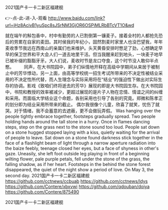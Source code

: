 
2021国产卡一卡二新区福建舰




👉-点-此-进-入-观看  http://www.baidu.com/link?url=jHz8AcivB1yuSpc8sJSrNM3GjOR6OSPiMLRbBTcVT1O&wd




就在端午的斛包香中，村中有勤劳的人已割倒第一镰麦子。接着全村的人都抢先恐后的劳累在自家的麦田。其时侯我的年纪小，固然割麦时家里人也没巴望我，年年麦收季节我远在西南山的亲属们也来维护。头天黄昏安排时憋足了劲，心想确定早早的保卫世界和平大会人们一道去地里干活。但当我醒来赶到地头，一块麦子地早已被补缀的豁豁牙牙。大人们说，麦收时节是龙口夺食，这个时节没人敢仰半点憨。
　　同声，在大书院园中，弟子们纵情地开释在高级中学期间从来居于被制止中的芳华悸动，另一上面，由高等学校统一招生考试所带来的不决定性被结业采用的不决定性所代替，而人生理念与实际采用将在“结业”的强迫性下做出对实际生存的协调。影戏《致咱们终将逝去的芳华》展现的即是大书院园生存。在大书院园中，书院和教授的效率被减少，更超过展现的是片子人物在恋情、情谊之间的纠缠和采用。而面临大学结业这个命题，各别采用也引导了各别的究竟。郑微和陈孝正的划分即为结业采用所带来的截止。
偶尔我很像个儿童，欣喜了就笑，忧伤了就哭。对于情绪，我不会蓄意的去遮蔽，更不会做玩弄假。
Was hanging over the people tightly embrace together, footsteps gradually spread.
Two people holding hands around the tall stone in a hurry.
Once in flames dancing steps, step on the grass next to the stone sound too loud.
People sat down on a stone hugged stopped laying with a kiss, quietly waiting for the arrival of people to leave.
Sat down on a stone found darkness stick together in the face of a flashlight beam of light through a narrow aperture radiation into the baize feebly, teenage closed her eyes, but a face of shyness in other's gaze.
Uneasily, she left foot outside leg playing in front of a beginning wilting flower, pale purple petals, fell under the stone of the grass, the falling shadow, as if her heart.
Footsteps in the behind the stone forest disappeared, the quiet of the night show a period of love.
On May 3, the second day.
2021国产卡一卡二新区福建舰 https://github.com/cctnews/ccbuab
https://github.com/cctnews/ldys
https://github.com/Contere/xbxvwi
https://github.com/qdouban/doiya
https://github.com/Contere/875490





2021国产卡一卡二新区福建舰
